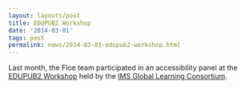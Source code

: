 ```yaml
---
layout: layouts/post
title: EDUPUB2 Workshop
date: '2014-03-01'
tags: post
permalink: news/2014-03-01-edupub2-workshop.html
---
```

Last month, the Floe team participated in an accessibility panel at the
[EDUPUB2 Workshop](http://imsglobal.org/edupub/agenda.html) held by the [IMS Global Learning Consortium](http://www.imsglobal.org/).
